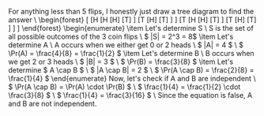 For anything less than 5 flips, I honestly just draw a tree diagram to find the answer \\
\begin{forest}
[
[H
[H
[H]
[T]
]
[T
[H]
[T]
]
]
[T
[H
[H]
[T]
]
[T
[H]
[T]
]
]
]
\end{forest}
\begin{enumerate}
\item Let's determine S \\
S is the set of all possible outcomes of the 3 coin flips \\
$ |S| = 2^3 = 8$
	\item Let's determine A \\
	      A occurs when we either get 0 or 2 heads \\
	      $ |A| = 4 $ \\
	      $ \Pr(A) = \frac{4}{8} = \frac{1}{2} $
	\item Let's determine B \\
	      B occurs when we get 2 or 3 heads \\
	      $ |B| = 3 $ \\
	      $ \Pr(B) = \frac{3}{8} $
	\item Let's determine $ A \cap B $ \\
	      $ |A \cap B| = 2 $ \\
	      $ \Pr(A \cap B) = \frac{2}{8} = \frac{1}{4} $
\end{enumerate}
Now, let's check if A and B are independent \\
$ \Pr(A \cap B) = \Pr(A) \cdot \Pr(B) $ \\
$ \frac{1}{4} = \frac{1}{2} \cdot \frac{3}{8} $ \\
$ \frac{1}{4} = \frac{3}{16} $ \\
Since the equation is false, A and B are not independent.
